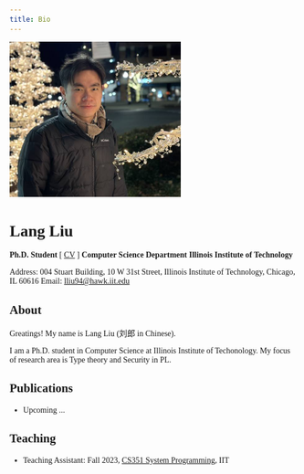 ```yaml
---
title: Bio
---
```


<body style="text-align: left; font-family: Times New Roman, Times, serif">
</body>

<img src="./lang1.jpg" alt="drawing" width="300"/>

# Lang Liu

**Ph.D. Student** [ [CV](./cv.pdf) ]
**Computer Science Department**
**Illinois Institute of Technology**

Address: 004 Stuart Building, 10 W 31st Street,
Illinois Institute of Technology, Chicago, IL 60616
Email: lliu94@hawk.iit.edu

## About

Greatings! My name is Lang Liu (刘郎 in Chinese).

I am a Ph.D. student in Computer Science at Illinois Institute of Techonology. My focus of research area is Type theory and Security in PL.

## Publications

- Upcoming ...

## Teaching

- Teaching Assistant: Fall 2023, [CS351 System Programming](https://mseryn.com/teaching/cs351/), IIT
